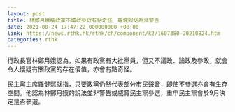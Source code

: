 ```yaml
---
layout: post
title: 林鄭月娥稱政黨不議政參政有點奇怪　羅健熙認為非警告
date: 2021-08-24 17:47:22.000000000 +08:00
link: https://news.rthk.hk/rthk/ch/component/k2/1607380-20210824.htm
categories: rthk
---
```


行政長官林鄭月娥認為，如果有政黨有大批黨員，但又不議政、論政及參政，就會令人懷疑有關政黨的存在價值，亦會有點奇怪。

民主黨主席羅健熙就指，只要政黨仍然代表部分市民聲音，即使不參選亦會有生存空間。他認為林鄭月娥的說法並非警告或威脅民主黨參選，重申民主黨會於9月決定是否參選。
